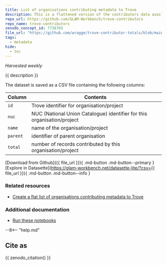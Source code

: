 ```yaml
---
title: List of organisations contributing metadata to Trove
description: This is a flattened version of the contributors data available from the Trove API.
repo_url: https://github.com/GLAM-Workbench/trove-contributors
repo_name: trove-contributors
zenodo_concept_id: 7736765
file_url: "https://github.com/wragge/trove-contributor-totals/blob/main/data/trove-contributors.csv"
tags:
  - metadata
hide:
  - toc
---
```


*Harvested weekly*

{{ description }}

 The dataset is saved as a CSV file containing the following columns:

| Column | Contents |
|--------|----------|
| `id` | Trove identifier for organisation/project
| `nuc` | NUC (National Union Catalogue) identifier for this organisation/project
| `name` | name of the organisation/project
| `parent` | identifier of parent organisation
| `total` | number of records contributed by this organisation/project


[Download from Github]({{ file_url }}){ .md-button .md-button--primary } [Explore in Datasette](https://glam-workbench.net/datasette-lite/?csv={{ file_url }}){ .md-button .md-button--info }

### Related resources

* [Create a flat list of organisations contributing metadata to Trove](get_contributors.md)

### Additional documentation

* [Run these notebooks](../#run-these-notebooks)

--8<-- "help.md"

## Cite as

{{ zenodo_citation() }}